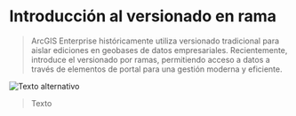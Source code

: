 # Introducción al versionado en rama

> ArcGIS Enterprise históricamente utiliza versionado tradicional para aislar ediciones en geobases de datos empresariales. Recientemente, introduce el versionado por ramas, permitiendo acceso a datos a través de elementos de portal para una gestión moderna y eficiente.

  ![Texto alternativo](https://i.postimg.cc/5yw9Skb8/traditional-Versioning.png)
  
> Texto